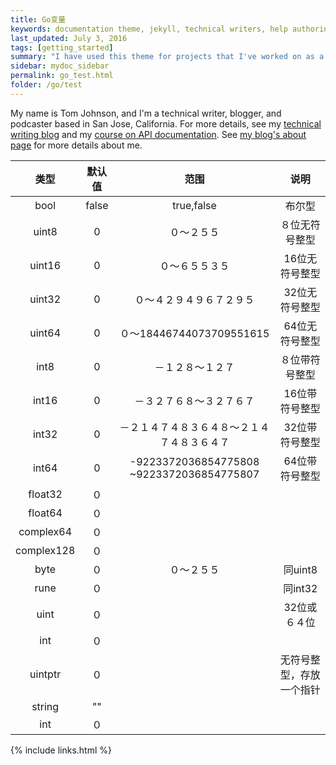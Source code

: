 ```yaml
---
title: Go变量
keywords: documentation theme, jekyll, technical writers, help authoring tools, hat replacements
last_updated: July 3, 2016
tags: [getting_started]
summary: "I have used this theme for projects that I've worked on as a professional technical writer."
sidebar: mydoc_sidebar
permalink: go_test.html
folder: /go/test
---
```


My name is Tom Johnson, and I'm a technical writer, blogger, and podcaster based in San Jose, California. For more details, see my [technical writing blog](http://idratherbewriting.com) and my [course on API documentation](http://idratherbewriting.com/learnapidoc/).  See [my blog's about page](http://idratherbewriting.com/aboutme/) for more details about me.



| 类型         | 默认值    | 范围                      |  说明     | 
| :----------:| :-------:| :---------------: | :----------: | 
| bool       | false   | true,false                　 |   布尔型        | ｜
| uint8      | 0       | ０～２５５                   　|８位无符号整型    | |
| uint16     | 0       | ０～６５５３５                　|16位无符号整型    | |
| uint32     | 0       | ０～４２９４９６７２９５         |32位无符号整型    | |
| uint64     | 0       | ０～18446744073709551615      |64位无符号整型    | |
| int8       | 0       | －１２８～１２７                |８位带符号整型    | |
| int16      | 0       | －３２７６８～３２７６７         |16位带符号整型     | |
| int32      | 0       | －２１４７４８３６４８～２１４７４８３６４７  | 32位带符号整型| |
| int64      | 0       | \-9223372036854775808 ~9223372036854775807 |64位带符号整型||
| float32    | ０      |                              |           |  |
| float64    | ０      |                              |            |  |
| complex64  | ０      |                              |            |  |
| complex128 | ０      |                              |            |  |
| byte       | ０      |    ０～２５５                  | 同uint8    |  |
| rune       | ０      |                              | 同int32   |  |
| uint       | ０      |                              | 32位或６４位|  |
| int        | ０      |                              |            |  |
| uintptr    | ０      |                              | 无符号整型，存放一个指针  |  |
| string     | ""      |                              |            |  |
| int        | ０      |                              |            |  |




{% include links.html %}
